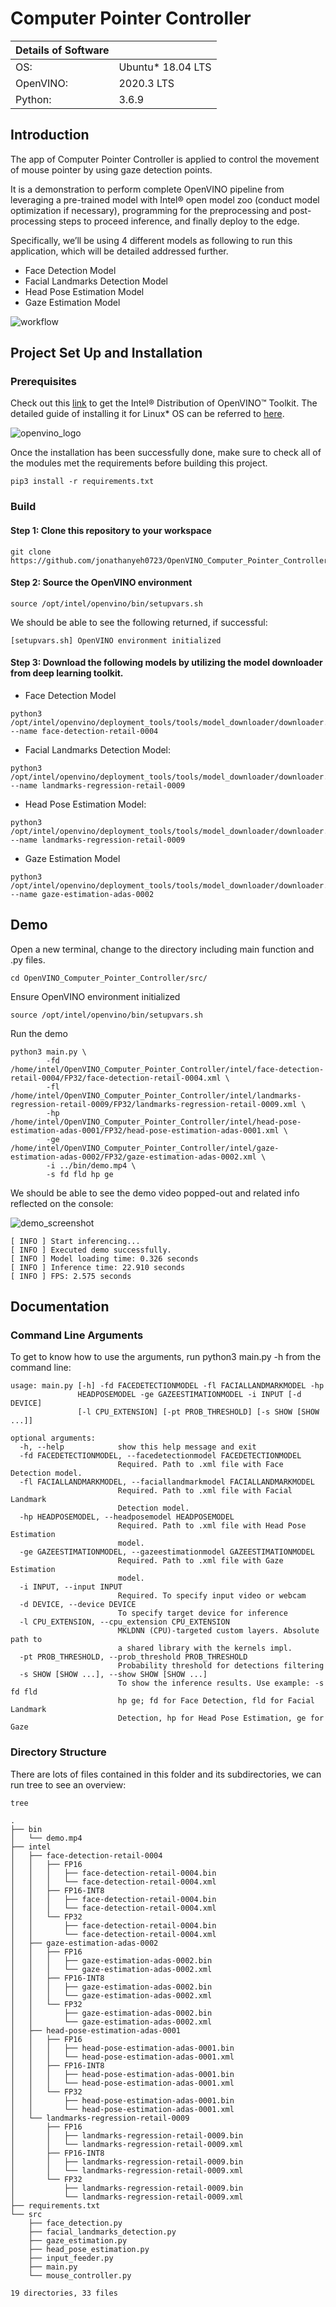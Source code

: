 # Computer Pointer Controller

| Details of Software |                    |                   
|---------------------|--------------------|
| OS:                 | Ubuntu\* 18.04 LTS |
| OpenVINO:           | 2020.3 LTS         |
| Python:             |  3.6.9             |

## Introduction

The app of Computer Pointer Controller is applied to control the movement of mouse pointer by using gaze detection points.

It is a demonstration to perform complete OpenVINO pipeline from leveraging a pre-trained model with Intel® open model zoo (conduct model optimization if necessary), programming for the preprocessing and post-processing steps to proceed inference, and finally deploy to the edge.

Specifically, we’ll be using 4 different models as following to run this application, which will be detailed addressed further.

- Face Detection Model
- Facial Landmarks Detection Model
- Head Pose Estimation Model
- Gaze Estimation Model

![workflow](./resources/pipeline.png)

## Project Set Up and Installation

### Prerequisites
Check out this [link](https://software.intel.com/content/www/us/en/develop/tools/openvino-toolkit/download.html#operatingsystem=Linux*&#distributions=Web%20Download&#options=Online) to get the Intel® Distribution of OpenVINO™ Toolkit. The detailed guide of installing it for Linux* OS can be referred to [here](https://docs.openvinotoolkit.org/latest/openvino_docs_install_guides_installing_openvino_linux.html).

![openvino_logo](./resources/openvino.jpg)

Once the installation has been successfully done, make sure to check all of the modules met the requirements before building this project.
```
pip3 install -r requirements.txt
```

### Build
#### Step 1: Clone this repository to your workspace
```
git clone https://github.com/jonathanyeh0723/OpenVINO_Computer_Pointer_Controller
```

#### Step 2: Source the OpenVINO environment
```
source /opt/intel/openvino/bin/setupvars.sh
```
We should be able to see the following returned, if successful:
```
[setupvars.sh] OpenVINO environment initialized
```

#### Step 3: Download the following models by utilizing the model downloader from deep learning toolkit.
- Face Detection Model
```
python3 /opt/intel/openvino/deployment_tools/tools/model_downloader/downloader.py --name face-detection-retail-0004
```

- Facial Landmarks Detection Model:
```
python3 /opt/intel/openvino/deployment_tools/tools/model_downloader/downloader.py --name landmarks-regression-retail-0009
```

- Head Pose Estimation Model:
```
python3 /opt/intel/openvino/deployment_tools/tools/model_downloader/downloader.py --name landmarks-regression-retail-0009
```

- Gaze Estimation Model
```
python3 /opt/intel/openvino/deployment_tools/tools/model_downloader/downloader.py --name gaze-estimation-adas-0002
```

## Demo
Open a new terminal, change to the directory including main function and .py files.
```
cd OpenVINO_Computer_Pointer_Controller/src/
```

Ensure OpenVINO environment initialized
```
source /opt/intel/openvino/bin/setupvars.sh
```

Run the demo
```
python3 main.py \
        -fd /home/intel/OpenVINO_Computer_Pointer_Controller/intel/face-detection-retail-0004/FP32/face-detection-retail-0004.xml \
        -fl /home/intel/OpenVINO_Computer_Pointer_Controller/intel/landmarks-regression-retail-0009/FP32/landmarks-regression-retail-0009.xml \
        -hp /home/intel/OpenVINO_Computer_Pointer_Controller/intel/head-pose-estimation-adas-0001/FP32/head-pose-estimation-adas-0001.xml \
        -ge /home/intel/OpenVINO_Computer_Pointer_Controller/intel/gaze-estimation-adas-0002/FP32/gaze-estimation-adas-0002.xml \
        -i ../bin/demo.mp4 \
        -s fd fld hp ge
```

We should be able to see the demo video popped-out and related info reflected on the console:

![demo_screenshot](./resources/screenshot.jpg)

```
[ INFO ] Start inferencing...
[ INFO ] Executed demo successfully.
[ INFO ] Model loading time: 0.326 seconds
[ INFO ] Inference time: 22.910 seconds
[ INFO ] FPS: 2.575 seconds
```

## Documentation

### Command Line Arguments

To get to know how to use the arguments, run python3 main.py -h from the command line:
```
usage: main.py [-h] -fd FACEDETECTIONMODEL -fl FACIALLANDMARKMODEL -hp
               HEADPOSEMODEL -ge GAZEESTIMATIONMODEL -i INPUT [-d DEVICE]
               [-l CPU_EXTENSION] [-pt PROB_THRESHOLD] [-s SHOW [SHOW ...]]

optional arguments:
  -h, --help            show this help message and exit
  -fd FACEDETECTIONMODEL, --facedetectionmodel FACEDETECTIONMODEL
                        Required. Path to .xml file with Face Detection model.
  -fl FACIALLANDMARKMODEL, --faciallandmarkmodel FACIALLANDMARKMODEL
                        Required. Path to .xml file with Facial Landmark
                        Detection model.
  -hp HEADPOSEMODEL, --headposemodel HEADPOSEMODEL
                        Required. Path to .xml file with Head Pose Estimation
                        model.
  -ge GAZEESTIMATIONMODEL, --gazeestimationmodel GAZEESTIMATIONMODEL
                        Required. Path to .xml file with Gaze Estimation
                        model.
  -i INPUT, --input INPUT
                        Required. To specify input video or webcam
  -d DEVICE, --device DEVICE
                        To specify target device for inference
  -l CPU_EXTENSION, --cpu_extension CPU_EXTENSION
                        MKLDNN (CPU)-targeted custom layers. Absolute path to
                        a shared library with the kernels impl.
  -pt PROB_THRESHOLD, --prob_threshold PROB_THRESHOLD
                        Probability threshold for detections filtering
  -s SHOW [SHOW ...], --show SHOW [SHOW ...]
                        To show the inference results. Use example: -s fd fld
                        hp ge; fd for Face Detection, fld for Facial Landmark
                        Detection, hp for Head Pose Estimation, ge for Gaze
```

### Directory Structure
There are lots of files contained in this folder and its subdirectories, we can run tree to see an overview:
```
tree
```

```
.
├── bin
│   └── demo.mp4
├── intel
│   ├── face-detection-retail-0004
│   │   ├── FP16
│   │   │   ├── face-detection-retail-0004.bin
│   │   │   └── face-detection-retail-0004.xml
│   │   ├── FP16-INT8
│   │   │   ├── face-detection-retail-0004.bin
│   │   │   └── face-detection-retail-0004.xml
│   │   └── FP32
│   │       ├── face-detection-retail-0004.bin
│   │       └── face-detection-retail-0004.xml
│   ├── gaze-estimation-adas-0002
│   │   ├── FP16
│   │   │   ├── gaze-estimation-adas-0002.bin
│   │   │   └── gaze-estimation-adas-0002.xml
│   │   ├── FP16-INT8
│   │   │   ├── gaze-estimation-adas-0002.bin
│   │   │   └── gaze-estimation-adas-0002.xml
│   │   └── FP32
│   │       ├── gaze-estimation-adas-0002.bin
│   │       └── gaze-estimation-adas-0002.xml
│   ├── head-pose-estimation-adas-0001
│   │   ├── FP16
│   │   │   ├── head-pose-estimation-adas-0001.bin
│   │   │   └── head-pose-estimation-adas-0001.xml
│   │   ├── FP16-INT8
│   │   │   ├── head-pose-estimation-adas-0001.bin
│   │   │   └── head-pose-estimation-adas-0001.xml
│   │   └── FP32
│   │       ├── head-pose-estimation-adas-0001.bin
│   │       └── head-pose-estimation-adas-0001.xml
│   └── landmarks-regression-retail-0009
│       ├── FP16
│       │   ├── landmarks-regression-retail-0009.bin
│       │   └── landmarks-regression-retail-0009.xml
│       ├── FP16-INT8
│       │   ├── landmarks-regression-retail-0009.bin
│       │   └── landmarks-regression-retail-0009.xml
│       └── FP32
│           ├── landmarks-regression-retail-0009.bin
│           └── landmarks-regression-retail-0009.xml
├── requirements.txt
└── src
    ├── face_detection.py
    ├── facial_landmarks_detection.py
    ├── gaze_estimation.py
    ├── head_pose_estimation.py
    ├── input_feeder.py
    ├── main.py
    └── mouse_controller.py

19 directories, 33 files
```
